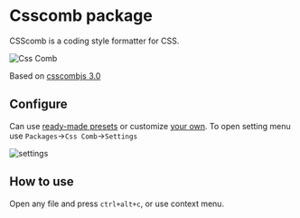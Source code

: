 # Csscomb package
CSScomb is a coding style formatter for CSS.

![Css Comb](https://raw.githubusercontent.com/jchouse/csscomb-atom/master/i/combed.png)

Based on [csscombjs 3.0](https://github.com/csscomb/csscomb.js)

## Configure
Can use [ready-made presets](https://github.com/csscomb/csscomb.js/tree/master/config) or customize [your own](https://github.com/csscomb/csscomb.js/blob/master/doc/options.md).
To open setting menu use `Packages`->`Css Comb`->`Settings`

![settings](https://raw.githubusercontent.com/jchouse/csscomb-atom/master/i/settings.png)

## How to use
Open any file and press `ctrl+alt+c`, or use context menu.
